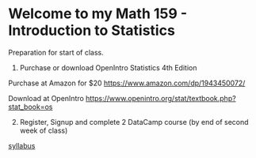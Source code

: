 # Welcome to my Math 159 - Introduction to Statistics

Preparation for start of class.
1.  Purchase or download OpenIntro Statistics 4th Edition

Purchase at Amazon for $20 <https://www.amazon.com/dp/1943450072/>

Download at OpenIntro <https://www.openintro.org/stat/textbook.php?stat_book=os>

2.  Register, Signup and complete 2 DataCamp course (by end of second week of class)

[syllabus](../syllabus/index.md)



   
